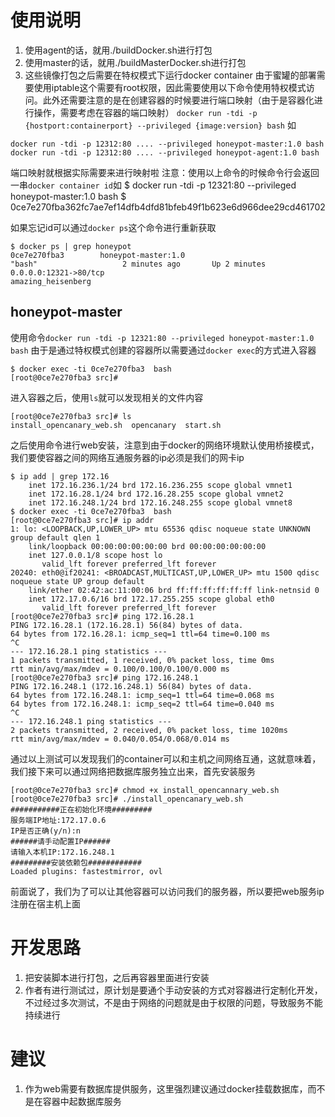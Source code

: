 # 使用说明
1. 使用agent的话，就用./buildDocker.sh进行打包
2. 使用master的话，就用./buildMasterDocker.sh进行打包
3. 这些镜像打包之后需要在特权模式下运行docker container
由于蜜罐的部署需要使用iptable这个需要有root权限，因此需要使用以下命令使用特权模式访问。此外还需要注意的是在创建容器的时候要进行端口映射（由于是容器化进行操作，需要考虑在容器的端口映射）
`docker run -tdi -p {hostport:containerport} --privileged {image:version} bash`
如
```
docker run -tdi -p 12312:80 .... --privileged honeypot-master:1.0 bash 
docker run -tdi -p 12312:80 .... --privileged honeypot-agent:1.0 bash 
```
端口映射就根据实际需要来进行映射啦
注意：使用以上命令的时候命令行会返回一串`docker container id`如
$ docker run -tdi -p 12321:80 --privileged honeypot-master:1.0 bash
$ 0ce7e270fba362fc7ae7ef14dfb4dfd81bfeb49f1b623e6d966dee29cd461702

如果忘记id可以通过`docker ps`这个命令进行重新获取

```
$ docker ps | grep honeypot
0ce7e270fba3        honeypot-master:1.0                                 "bash"                   2 minutes ago       Up 2 minutes        0.0.0.0:12321->80/tcp                                                                                            amazing_heisenberg

```

## honeypot-master
使用命令`docker run -tdi -p 12321:80 --privileged honeypot-master:1.0 bash`
由于是通过特权模式创建的容器所以需要通过`docker exec`的方式进入容器
```
$ docker exec -ti 0ce7e270fba3  bash
[root@0ce7e270fba3 src]# 
```
进入容器之后，使用`ls`就可以发现相关的文件内容
```
[root@0ce7e270fba3 src]# ls
install_opencanary_web.sh  opencanary  start.sh
```
之后使用命令进行web安装，注意到由于docker的网络环境默认使用桥接模式，我们要使容器之间的网络互通服务器的ip必须是我们的网卡ip
```
$ ip add | grep 172.16
    inet 172.16.236.1/24 brd 172.16.236.255 scope global vmnet1
    inet 172.16.28.1/24 brd 172.16.28.255 scope global vmnet2
    inet 172.16.248.1/24 brd 172.16.248.255 scope global vmnet8
$ docker exec -ti 0ce7e270fba3  bash
[root@0ce7e270fba3 src]# ip addr
1: lo: <LOOPBACK,UP,LOWER_UP> mtu 65536 qdisc noqueue state UNKNOWN group default qlen 1
    link/loopback 00:00:00:00:00:00 brd 00:00:00:00:00:00
    inet 127.0.0.1/8 scope host lo
       valid_lft forever preferred_lft forever
20240: eth0@if20241: <BROADCAST,MULTICAST,UP,LOWER_UP> mtu 1500 qdisc noqueue state UP group default 
    link/ether 02:42:ac:11:00:06 brd ff:ff:ff:ff:ff:ff link-netnsid 0
    inet 172.17.0.6/16 brd 172.17.255.255 scope global eth0
       valid_lft forever preferred_lft forever
[root@0ce7e270fba3 src]# ping 172.16.28.1
PING 172.16.28.1 (172.16.28.1) 56(84) bytes of data.
64 bytes from 172.16.28.1: icmp_seq=1 ttl=64 time=0.100 ms
^C
--- 172.16.28.1 ping statistics ---
1 packets transmitted, 1 received, 0% packet loss, time 0ms
rtt min/avg/max/mdev = 0.100/0.100/0.100/0.000 ms
[root@0ce7e270fba3 src]# ping 172.16.248.1
PING 172.16.248.1 (172.16.248.1) 56(84) bytes of data.
64 bytes from 172.16.248.1: icmp_seq=1 ttl=64 time=0.068 ms
64 bytes from 172.16.248.1: icmp_seq=2 ttl=64 time=0.040 ms
^C
--- 172.16.248.1 ping statistics ---
2 packets transmitted, 2 received, 0% packet loss, time 1020ms
rtt min/avg/max/mdev = 0.040/0.054/0.068/0.014 ms

```
通过以上测试可以发现我们的container可以和主机之间网络互通，这就意味着，我们接下来可以通过网络把数据库服务独立出来，首先安装服务
```
[root@0ce7e270fba3 src]# chmod +x install_opencannary_web.sh
[root@0ce7e270fba3 src]# ./install_opencanary_web.sh 
###########正在初始化环境#########
服务端IP地址:172.17.0.6
IP是否正确(y/n):n
######请手动配置IP######
请输入本机IP:172.16.248.1
#########安装依赖包############
Loaded plugins: fastestmirror, ovl

```
前面说了，我们为了可以让其他容器可以访问我们的服务器，所以要把web服务ip注册在宿主机上面

# 开发思路
1. 把安装脚本进行打包，之后再容器里面进行安装
2. 作者有进行测试过，原计划是要通个手动安装的方式对容器进行定制化开发，不过经过多次测试，不是由于网络的问题就是由于权限的问题，导致服务不能持续进行

# 建议
1. 作为web需要有数据库提供服务，这里强烈建议通过docker挂载数据库，而不是在容器中起数据库服务
